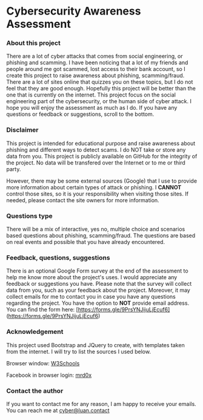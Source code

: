 # Cybersecurity Awareness Assessment
### About this project
There are a lot of cyber attacks that comes from social engineering, or phishing and scamming. I have been noticing that a lot of my friends and people around me got scammed, lost access to their bank account, so I create this project to raise awareness about phishing, scamming/fraud. There are a lot of sites online that quizzes you on these topics, but I do not feel that they are good enough. Hopefully this project will be better than the one that is currently on the internet. This project focus on the social engineering part of the cybersecurity, or the human side of cyber attack. I hope you will enjoy the assessment as much as I do. If you have any questions or feedback or suggestions, scroll to the bottom.

### Disclaimer
This project is intended for educational purpose and raise awareness about phishing and different ways to detect scams. I do NOT take or store any data from you. This project is publicly available on GitHub for the integrity of the project. No data will be transfered over the Internet or to me or third party. 

However, there may be some external sources (Google) that I use to provide more information about certain types of attack or phishing. I **CANNOT** control those sites, so it is your responsibility when visiting those sites. If needed, please contact the site owners for more information. 

### Questions type
There will be a mix of interactive, yes no, multiple choice and scenarios based questions about phishing, scamming/fraud. The questions are based on real events and possible that you have already encountered. 

### Feedback, questions, suggestions
There is an optional Google Form survey at the end of the assessment to help me know more about the project's uses. I would appreciate any feedback or suggestions you have. Please note that the survey will collect data from you, such as your feedback about the project. Moreover, it may collect emails for me to contact you in case you have any questions regarding the project. You have the option to **NOT** provide email address. 
You can find the form here: [https://forms.gle/9PrsYNJijuLjEcuf6] (https://forms.gle/9PrsYNJijuLjEcuf6)

### Acknowledgement
This project used Bootstrap and JQuery to create, with templates taken from the internet. I will try to list the sources I used below.

Browser window: [W3Schools](https://www.w3schools.com/howto/tryit.asp?filename=tryhow_css_browser_window2)

Facebook in browser login: [mrd0x](https://github.com/mrd0x/BITB)

### Contact the author
If you want to contact me for any reason, I am happy to receive your emails. You can reach me at [cyber@luan.contact](mailto:cyber@luan.contact)
